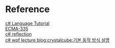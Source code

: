# Reference 
[c# Language Tutorial](https://riptutorial.com/csharp "tutorial")  
[ECMA-335](https://www.ecma-international.org/publications-and-standards/standards/ecma-335/ "ecma-335")  
[c# reflection](https://cs-solution.tistory.com/20?category=1046133)  
[c# wpf lecture blog:crystalcube:기본 동작 방식 설명](https://crystalcube.co.kr/137)  



